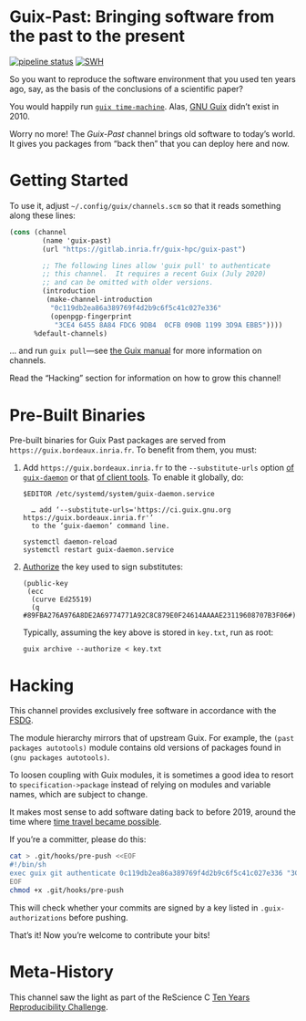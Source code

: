 Guix-Past: Bringing software from the past to the present
=================================================================
[![pipeline status](https://gitlab.inria.fr/guix-hpc/guix-past/badges/master/pipeline.svg)](https://gitlab.inria.fr/guix-hpc/guix-past/commits/master) [![SWH](https://archive.softwareheritage.org/badge/origin/https://gitlab.inria.fr/guix-hpc/guix-past.git)](https://archive.softwareheritage.org/browse/origin/https://gitlab.inria.fr/guix-hpc/guix-past.git)

So you want to reproduce the software environment that you used ten
years ago, say, as the basis of the conclusions of a scientific paper?

You would happily run [`guix
time-machine`](https://guix.gnu.org/manual/devel/en/html_node/Invoking-guix-time_002dmachine.html).
Alas, [GNU Guix](https://guix.gnu.org) didn’t exist in 2010.

Worry no more!  The *Guix-Past* channel brings old software to today’s
world.  It gives you packages from “back then” that you can deploy
here and now.

# Getting Started

To use it, adjust `~/.config/guix/channels.scm` so that it reads
something along these lines:

```scheme
(cons (channel
        (name 'guix-past)
        (url "https://gitlab.inria.fr/guix-hpc/guix-past")

        ;; The following lines allow 'guix pull' to authenticate
        ;; this channel.  It requires a recent Guix (July 2020)
        ;; and can be omitted with older versions.
        (introduction
         (make-channel-introduction
          "0c119db2ea86a389769f4d2b9c6f5c41c027e336"
          (openpgp-fingerprint
           "3CE4 6455 8A84 FDC6 9DB4  0CFB 090B 1199 3D9A EBB5"))))
      %default-channels)
```

… and run `guix pull`—see [the Guix
manual](https://guix.gnu.org/manual/devel/en/html_node/Channels.html)
for more information on channels.

Read the “Hacking” section for information on how to grow this channel!

# Pre-Built Binaries

Pre-built binaries for Guix Past packages are served from
`https://guix.bordeaux.inria.fr`.  To benefit from them, you must:

  1. Add `https://guix.bordeaux.inria.fr` to the `--substitute-urls`
     option [of
     `guix-daemon`](https://www.gnu.org/software/guix/manual/en/html_node/Invoking-guix_002ddaemon.html#daemon_002dsubstitute_002durls)
     or that [of client
     tools](https://www.gnu.org/software/guix/manual/en/html_node/Common-Build-Options.html#client_002dsubstitute_002durls).
     To enable it globally, do:
	 
	 ```
	 $EDITOR /etc/systemd/system/guix-daemon.service

	   … add ‘--substitute-urls='https://ci.guix.gnu.org https://guix.bordeaux.inria.fr'’
       to the ‘guix-daemon’ command line.
	  
     systemctl daemon-reload
	 systemctl restart guix-daemon.service
	 ```

  2. [Authorize](https://www.gnu.org/software/guix/manual/en/html_node/Substitute-Server-Authorization.html)
     the key used to sign substitutes:

	 ```
	 (public-key
	  (ecc
	   (curve Ed25519)
	   (q #89FBA276A976A8DE2A69774771A92C8C879E0F24614AAAAE23119608707B3F06#)))
	 ```
	 
	 Typically, assuming the key above is stored in `key.txt`, run as root:
	 
	 ```
	 guix archive --authorize < key.txt
	 ```

# Hacking

This channel provides exclusively free software in accordance with the
[FSDG](https://www.gnu.org/distros/free-system-distribution-guidelines.html).

The module hierarchy mirrors that of upstream Guix.  For example, the
`(past packages autotools)` module contains old versions of packages
found in `(gnu packages autotools)`.

To loosen coupling with Guix modules, it is sometimes a good idea to
resort to `specification->package` instead of relying on modules and
variable names, which are subject to change.

It makes most sense to add software dating back to before 2019, around
the time where [time travel became
possible](https://guix.gnu.org/blog/2018/gnu-guix-and-guixsd-0.15.0-released/).

If you’re a committer, please do this:

```sh
cat > .git/hooks/pre-push <<EOF
#!/bin/sh
exec guix git authenticate 0c119db2ea86a389769f4d2b9c6f5c41c027e336 "3CE4 6455 8A84 FDC6 9DB4  0CFB 090B 1199 3D9A EBB5"
EOF
chmod +x .git/hooks/pre-push
```

This will check whether your commits are signed by a key listed in
`.guix-authorizations` before pushing.

That’s it!  Now you’re welcome to contribute your bits!

# Meta-History

This channel saw the light as part of the ReScience C [Ten Years
Reproducibility Challenge](https://rescience.github.io/ten-years/).
